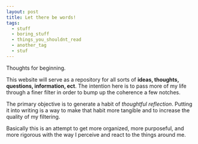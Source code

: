 ```yaml
---
layout: post
title: Let there be words!
tags:
  - stuff
  - boring_stuff
  - things_you_shouldnt_read
  - another_tag
  - stuf
---
```


Thoughts for beginning.

This website will serve as a repository for all sorts of **ideas, thoughts, questions, information, ect**.
The intention here is to pass more of my life through a finer filter in order to bump up the coherence a few notches.

The primary objective is to generate a habit of *thoughtful reflection*. Putting it into writing is a way to make that habit more tangible and to increase the quality of my filtering.

Basically this is an attempt to get more organized, more purposeful, and more rigorous with the way I perceive and react to the things around me.  
